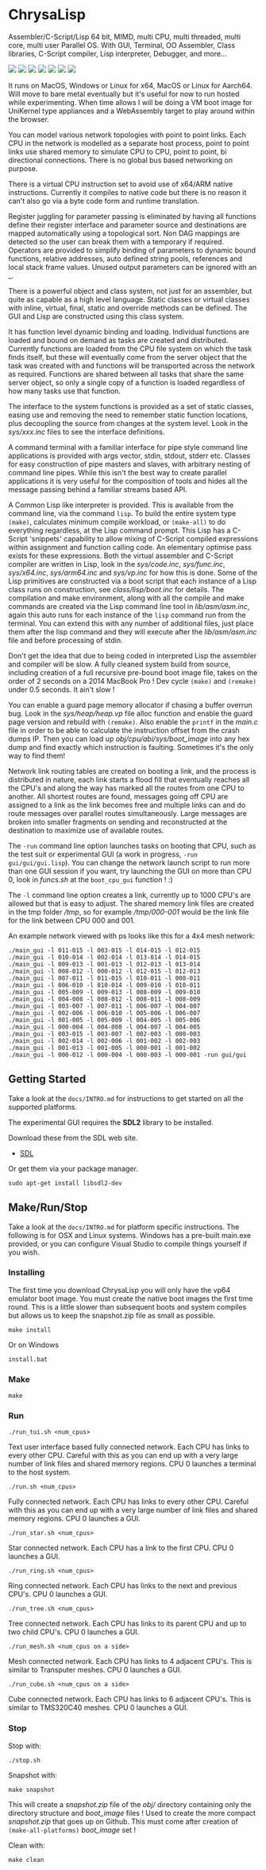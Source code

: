 # ChrysaLisp

Assembler/C-Script/Lisp 64 bit, MIMD, multi CPU, multi threaded, multi core,
multi user Parallel OS. With GUI, Terminal, OO Assembler, Class libraries,
C-Script compiler, Lisp interpreter, Debugger, and more...


![](./screen_shot_1.png)
![](./screen_shot_2.png)
![](./screen_shot_3.png)
![](./screen_shot_4.png)
![](./screen_shot_5.png)
![](./screen_shot_6.png)
![](./screen_shot_7.png)


It runs on MacOS, Windows or Linux for x64, MacOS or Linux for Aarch64. Will
move to bare metal eventually but it's useful for now to run hosted while
experimenting. When time allows I will be doing a VM boot image for UniKernel
type appliances and a WebAssembly target to play around within the browser.

You can model various network topologies with point to point links. Each CPU in
the network is modelled as a separate host process, point to point links use
shared memory to simulate CPU to CPU, point to point, bi directional
connections. There is no global bus based networking on purpose.

There is a virtual CPU instruction set to avoid use of x64/ARM native
instructions. Currently it compiles to native code but there is no reason it
can't also go via a byte code form and runtime translation.

Register juggling for parameter passing is eliminated by having all functions
define their register interface and parameter source and destinations are
mapped automatically using a topological sort. Non DAG mappings are detected so
the user can break them with a temporary if required. Operators are provided to
simplify binding of parameters to dynamic bound functions, relative addresses,
auto defined string pools, references and local stack frame values. Unused
output parameters can be ignored with an _.

There is a powerful object and class system, not just for an assembler, but
quite as capable as a high level language. Static classes or virtual classes
with inline, virtual, final, static and override methods can be defined. The
GUI and Lisp are constructed using this class system.

It has function level dynamic binding and loading. Individual functions are
loaded and bound on demand as tasks are created and distributed. Currently
functions are loaded from the CPU file system on which the task finds itself,
but these will eventually come from the server object that the task was created
with and functions will be transported across the network as required.
Functions are shared between all tasks that share the same server object, so
only a single copy of a function is loaded regardless of how many tasks use
that function.

The interface to the system functions is provided as a set of static classes,
easing use and removing the need to remember static function locations, plus
decoupling the source from changes at the system level. Look in the
*sys/xxx.inc* files to see the interface definitions.

A command terminal with a familiar interface for pipe style command line
applications is provided with args vector, stdin, stdout, stderr etc. Classes
for easy construction of pipe masters and slaves, with arbitrary nesting of
command line pipes. While this isn't the best way to create parallel
applications it is very useful for the composition of tools and hides all the
message passing behind a familiar streams based API.

A Common Lisp like interpreter is provided. This is available from the command
line, via the command `lisp`. To build the entire system type `(make)`,
calculates minimum compile workload, or `(make-all)` to do everything
regardless, at the Lisp command prompt. This Lisp has a C-Script 'snippets'
capability to allow mixing of C-Script compiled expressions within assignment
and function calling code. An elementary optimise pass exists for these
expressions. Both the virtual assembler and C-Script compiler are written in
Lisp, look in the *sys/code.inc*, *sys/func.inc*, *sys/x64.inc*,
*sys/arm64.inc* and *sys/vp.inc* for how this is done. Some of the Lisp
primitives are constructed via a boot script that each instance of a Lisp class
runs on construction, see *class/lisp/boot.inc* for details. The compilation
and make environment, along with all the compile and make commands are created
via the Lisp command line tool in *lib/asm/asm.inc*, again this auto runs for
each instance of the `lisp` command run from the terminal. You can extend this
with any number of additional files, just place them after the lisp command and
they will execute after the *lib/asm/asm.inc* file and before processing of
stdin.

Don't get the idea that due to being coded in interpreted Lisp the assembler
and compiler will be slow. A fully cleaned system build from source, including
creation of a full recursive pre-bound boot image file, takes on the order of 2
seconds on a 2014 MacBook Pro ! Dev cycle `(make)` and `(remake)` under 0.5
seconds. It ain't slow !

You can enable a guard page memory allocator if chasing a buffer overrun bug.
Look in the *sys/heap/heap.vp* file alloc function and enable the guard page
version and rebuild with `(remake)`. Also enable the `printf` in the *main.c*
file in order to be able to calculate the instruction offset from the crash
dumps IP. Then you can load up *obj/cpu/abi/sys/boot_image* into any hex dump
and find exactly which instruction is faulting. Sometimes it's the only way to
find them!

Network link routing tables are created on booting a link, and the process is
distributed in nature, each link starts a flood fill that eventually reaches
all the CPU's and along the way has marked all the routes from one CPU to
another. All shortest routes are found, messages going off CPU are assigned to
a link as the link becomes free and multiple links can and do route messages
over parallel routes simultaneously. Large messages are broken into smaller
fragments on sending and reconstructed at the destination to maximize use of
available routes.

The `-run` command line option launches tasks on booting that CPU, such as the
test suit or experimental GUI (a work in progress, `-run gui/gui/gui.lisp`).
You can change the network launch script to run more than one GUI session if
you want, try launching the GUI on more than CPU 0, look in *funcs.sh* at the
`boot_cpu_gui` function ! :)

The `-l` command line option creates a link, currently up to 1000 CPU's are
allowed but that is easy to adjust. The shared memory link files are created in
the tmp folder */tmp*, so for example */tmp/000-001* would be the link file for
the link between CPU 000 and 001.

An example network viewed with ps looks like this for a 4x4 mesh network:

```
./main_gui -l 011-015 -l 003-015 -l 014-015 -l 012-015
./main_gui -l 010-014 -l 002-014 -l 013-014 -l 014-015
./main_gui -l 009-013 -l 001-013 -l 012-013 -l 013-014
./main_gui -l 008-012 -l 000-012 -l 012-015 -l 012-013
./main_gui -l 007-011 -l 011-015 -l 010-011 -l 008-011
./main_gui -l 006-010 -l 010-014 -l 009-010 -l 010-011
./main_gui -l 005-009 -l 009-013 -l 008-009 -l 009-010
./main_gui -l 004-008 -l 008-012 -l 008-011 -l 008-009
./main_gui -l 003-007 -l 007-011 -l 006-007 -l 004-007
./main_gui -l 002-006 -l 006-010 -l 005-006 -l 006-007
./main_gui -l 001-005 -l 005-009 -l 004-005 -l 005-006
./main_gui -l 000-004 -l 004-008 -l 004-007 -l 004-005
./main_gui -l 003-015 -l 003-007 -l 002-003 -l 000-003
./main_gui -l 002-014 -l 002-006 -l 001-002 -l 002-003
./main_gui -l 001-013 -l 001-005 -l 000-001 -l 001-002
./main_gui -l 000-012 -l 000-004 -l 000-003 -l 000-001 -run gui/gui
```

## Getting Started

Take a look at the `docs/INTRO.md` for instructions to get started on all the
supported platforms.

The experimental GUI requires the **SDL2** library to be installed.

Download these from the SDL web site.

- [SDL](https://www.libsdl.org/download-2.0.php)

Or get them via your package manager.

```
sudo apt-get install libsdl2-dev
```

## Make/Run/Stop

Take a look at the `docs/INTRO.md` for platform specific instructions. The
following is for OSX and Linux systems. Windows has a pre-built main.exe
provided, or you can configure Visual Studio to compile things yourself if you
wish.

### Installing

The first time you download ChrysaLisp you will only have the vp64 emulator
boot image. You must create the native boot images the first time round. This
is a little slower than subsequent boots and system compiles but allows us to
keep the snapshot.zip file as small as possible.

```
make install
```

Or on Windows

```
install.bat
```

### Make

```
make
```

### Run

```
./run_tui.sh <num_cpus>
```

Text user interface based fully connected network. Each CPU has links to every
other CPU. Careful with this as you can end up with a very large number of link
files and shared memory regions. CPU 0 launches a terminal to the host system.

```
./run.sh <num_cpus>
```

Fully connected network. Each CPU has links to every other CPU. Careful with
this as you can end up with a very large number of link files and shared memory
regions. CPU 0 launches a GUI.

```
./run_star.sh <num_cpus>
```

Star connected network. Each CPU has a link to the first CPU. CPU 0 launches a
GUI.

```
./run_ring.sh <num_cpus>
```

Ring connected network. Each CPU has links to the next and previous CPU's. CPU
0 launches a GUI.

```
./run_tree.sh <num_cpus>
```

Tree connected network. Each CPU has links to its parent CPU and up to two
child CPU's. CPU 0 launches a GUI.

```
./run_mesh.sh <num_cpus on a side>
```

Mesh connected network. Each CPU has links to 4 adjacent CPU's. This is similar
to Transputer meshes. CPU 0 launches a GUI.

```
./run_cube.sh <num_cpus on a side>
```

Cube connected network. Each CPU has links to 6 adjacent CPU's. This is similar
to TMS320C40 meshes. CPU 0 launches a GUI.

### Stop

Stop with:

```
./stop.sh
```

Snapshot with:

```
make snapshot
```

This will create a *snapshot.zip* file of the *obj/* directory containing only
the directory structure and *boot_image* files ! Used to create the more
compact *snapshot.zip* that goes up on Github. This must come after creation of
`(make-all-platforms)` *boot_image* set !

Clean with:

```
make clean
```
